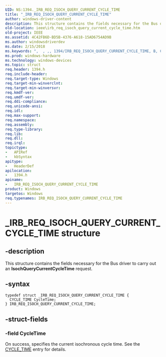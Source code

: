```yaml
---
UID: NS:1394._IRB_REQ_ISOCH_QUERY_CURRENT_CYCLE_TIME
title: "_IRB_REQ_ISOCH_QUERY_CURRENT_CYCLE_TIME"
author: windows-driver-content
description: This structure contains the fields necessary for the Bus driver to carry out an IsochQueryCurrentCycleTime request.
old-location: ieee\irb_req_isoch_query_current_cycle_time.htm
old-project: IEEE
ms.assetid: 4C42FB6D-BD5B-4376-A618-15AD6754AD9B
ms.author: windowsdriverdev
ms.date: 2/15/2018
ms.keywords: ",  , ,, 1394/IRB_REQ_ISOCH_QUERY_CURRENT_CYCLE_TIME, B, C, E, H, I, IEEE.irb_req_isoch_query_current_cycle_time, IRB_REQ_ISOCH_QUERY_CURRENT_CYCLE_TIME, IRB_REQ_ISOCH_QUERY_CURRENT_CYCLE_TIME structure [Buses], L, M, N, O, Q, R, S, T, U, Y, _, _IRB_REQ_ISOCH_QUERY_CURRENT_CYCLE_TIME"
ms.prod: windows-hardware
ms.technology: windows-devices
ms.topic: struct
req.header: 1394.h
req.include-header: 
req.target-type: Windows
req.target-min-winverclnt: 
req.target-min-winversvr: 
req.kmdf-ver: 
req.umdf-ver: 
req.ddi-compliance: 
req.unicode-ansi: 
req.idl: 
req.max-support: 
req.namespace: 
req.assembly: 
req.type-library: 
req.lib: 
req.dll: 
req.irql: 
topictype:
-	APIRef
-	kbSyntax
apitype:
-	HeaderDef
apilocation:
-	1394.h
apiname:
-	IRB_REQ_ISOCH_QUERY_CURRENT_CYCLE_TIME
product: Windows
targetos: Windows
req.typenames: IRB_REQ_ISOCH_QUERY_CURRENT_CYCLE_TIME
---
```


# _IRB_REQ_ISOCH_QUERY_CURRENT_CYCLE_TIME structure


## -description


 This structure contains the fields necessary for the Bus driver to carry out an
<b>IsochQueryCurrentCycleTime</b> request.


## -syntax


````
typedef struct _IRB_REQ_ISOCH_QUERY_CURRENT_CYCLE_TIME {
  CYCLE_TIME CycleTime;
} IRB_REQ_ISOCH_QUERY_CURRENT_CYCLE_TIME;
````


## -struct-fields




### -field CycleTime

On success, specifies the current isochronous cycle time. See the <a href="https://msdn.microsoft.com/library/windows/hardware/ff537067">CYCLE_TIME</a> entry for details.

